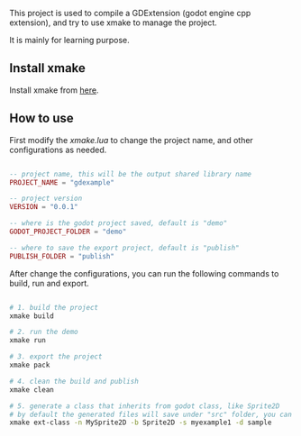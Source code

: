 

This project is used to compile a GDExtension (godot engine cpp extension), and try to use xmake to manage the project.

It is mainly for learning purpose.

## Install xmake

Install xmake from [here](https://xmake.io/#/zh-cn/guide/installation).

## How to use

First modify the *xmake.lua* to change the project name, and other configurations as needed.

```lua

-- project name, this will be the output shared library name
PROJECT_NAME = "gdexample"

-- project version
VERSION = "0.0.1"

-- where is the godot project saved, default is "demo"
GODOT_PROJECT_FOLDER = "demo"

-- where to save the export project, default is "publish"
PUBLISH_FOLDER = "publish"

```

After change the configurations, you can run the following commands to build, run and export.

```sh

# 1. build the project
xmake build

# 2. run the demo
xmake run

# 3. export the project
xmake pack

# 4. clean the build and publish
xmake clean

# 5. generate a class that inherits from godot class, like Sprite2D
# by default the generated files will save under "src" folder, you can change it by -d folder/under/src
xmake ext-class -n MySprite2D -b Sprite2D -s myexample1 -d sample

```